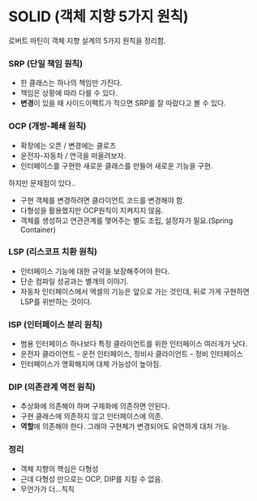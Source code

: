 # SOLID (객체 지향 5가지 원칙)
로버트 마틴이 객체 지향 설계의 5가지 원칙을 정리함.

### SRP (단일 책임 원칙)
* 한 클래스는 하나의 책임만 가진다.
* 책임은 상황에 따라 다를 수 있다.
* **변경**이 있을 때 사이드이펙트가 적으면 SRP를 잘 따랐다고 볼 수 있다.

### OCP (개방-폐쇄 원칙)
* 확장에는 오픈 / 변경에는 클로즈
* 운전자-자동차 / 연극을 떠올려보자.
* 인터페이스를 구현한 새로운 클래스를 만들어 새로운 기능을 구현.

하지만 문제점이 있다..
* 구현 객체를 변경하려면 클라이언트 코드를 변경해야 함.
* 다형성을 활용했지만 OCP원칙이 지켜지지 않음.
* 객체를 생성하고 연관관계를 맺어주는 별도 조립, 설정자가 필요.(Spring Container)

### LSP (리스코프 치환 원칙)
* 인터페이스 기능에 대한 규약을 보장해주어야 한다.
* 단순 컴파일 성공과는 별개의 이야기.
* 자동차 인터페이스에서 엑셀의 기능은 앞으로 가는 것인데, 뒤로 가게 구현하면 LSP를 위반하는 것이다.

### ISP (인터페이스 분리 원칙)
* 범용 인터페이스 하나보다 특정 클라이언트를 위한 인터페이스 여러개가 낫다.
* 운전자 클라이언트 - 운전 인터페이스, 정비사 클라이언트 - 정비 인터페이스
* 인터페이스가 명확해지며 대체 가능성이 높아짐.

### DIP (의존관계 역전 원칙)
* 추상화에 의존해야 하며 구체화에 의존하면 안된다.
* 구현 클래스에 의존하지 않고 인터페이스에 의존.
* **역할**에 의존해야 한다. 그래야 구현체가 변경되어도 유연하게 대처 가능.

### 정리
* 객체 지향의 핵심은 다형성
* 근데 다형성 만으로는 OCP, DIP를 지킬 수 없음.
* 무언가가 더...칙칙